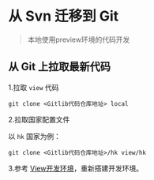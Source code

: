 # 从 Svn 迁移到 Git

> 本地使用preview环境的代码开发

## 从 Git 上拉取最新代码

1.拉取 `view` 代码
```shell
git clone <Gitlib代码仓库地址> local
```

2.拉取国家配置文件

以 `hk` 国家为例：
```shell
git clone <Gitlib代码仓库地址>/hk view/hk
```

3.参考 [View开发环境](/view/)，重新搭建开发环境。
